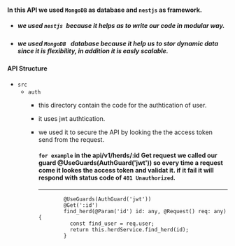 #### In this API we used ``MongoDB`` as database and ``nestjs`` as framework.
- ##### we used ``nestjs ``because it helps as to write our code in modular way.
- ##### we used ``MongoDB `` database because it help us to stor dynamic data since it is flexibility, in addition it is easly scalable.

#### API Structure
- ``src``
    - ``auth``
        - this directory contain the code for the authtication of user.
        - it uses jwt authtication.
        - we used it to secure the API by looking the the access token send from the request.
              
            #### ``for example`` in the **api/v1/herds/:id** Get request we called our guard @UseGuards(AuthGuard('jwt')) so every time a request come it lookes the access token and validat it. if it fail it will respond with status code of ``401 Unauthorized``.
            --------------------------------------------
                      @UseGuards(AuthGuard('jwt'))
                      @Get(':id')
                      find_herd(@Param('id') id: any, @Request() req: any) {
                        const find_user = req.user;
                        return this.herdService.find_herd(id);
                      }
               
               
            
    

